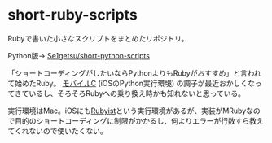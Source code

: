 # short-ruby-scripts
Rubyで書いた小さなスクリプトをまとめたリポジトリ。

Python版→ [Se1getsu/short-python-scripts](https://github.com/Se1getsu/short-python-scripts)

「ショートコーディングがしたいならPythonよりもRubyがおすすめ」と言われて始めたRuby。
[モバイルC](https://apple.co/3w4FVS3) (iOSのPython実行環境) の調子が最近おかしくなってきているし、そろそろRubyへの乗り換え時かも知れないと思っている。

実行環境はMac。iOSにも[Rubyist](https://apple.co/3SMAUq1)という実行環境があるが、実装がMRubyなので目的のショートコーディングに制限がかかるし、何よりエラーが行数すら教えてくれないので使いたくない。
